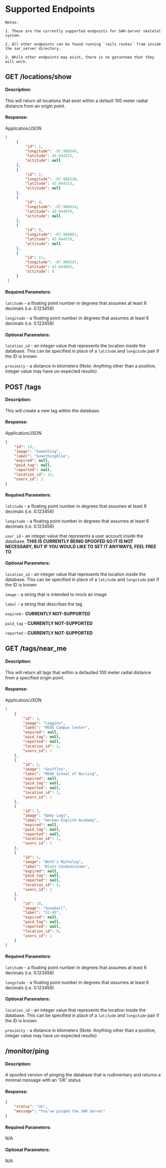 # Supported Endpoints

    Notes:
    
    1. These are the currently supported endpoints for SAR-Server skeletal system.
    
    2. All other endpoints can be found running `rails routes` from inside the sar_server directory.
    
    3. While other endpoints may exist, there is no garunteee that they will work.

## GET /locations/show

#### Description:

This will return all locations that exist within a default 100 meter radial distance from an origin point.

#### Response:

Application/JSON
```json
[
     {
         "id": 1,
         "longitude": -87.908549,
         "latitude": 43.044151,
         "altitude": null
     },
     {
         "id": 2,
         "longitude": -87.908238,
         "latitude": 43.044153,
         "altitude": null
     },
     {
         "id": 4,
         "longitude": -87.908614,
         "latitude": 43.044979,
         "altitude": null
     },
     {
         "id": 9,
         "longitude": -87.908861,
         "latitude": 43.044379,
         "altitude": null
     },
     {
         "id": 11,
         "longitude": -87.908547,
         "latitude": 43.044692,
         "altitude": 0
     }
 ]
```

#### Required Parameters:

`latitude` - a floating point number in degrees that assumes at least 6 decimals (i.e. 0.123456)

`longitude` - a floating point number in degrees that assumes at least 6 decimals (i.e. 0.123456)

#### Optional Parameters:

`location_id` - an integer value that represents the location inside the database. This can be specified in place of a `latitude` and `longitude` pair if the ID is known

`proximity` - a distance in kilometers (Note: Anything other than a positive, integer value may have un-expected results)

## POST /tags

#### Description:

This will create a new tag within the database.

#### Response:

Application/JSON

```json
{
    "id": 13,
    "image": "Something",
    "label": "SomethingElse",
    "expired": null,
    "paid_tag": null,
    "reported": null,
    "location_id": 12,
    "users_id": 1
}
```

#### Required Parameters:

`latitude` - a floating point number in degrees that assumes at least 6 decimals (i.e. 0.123456)

`longitude` - a floating point number in degrees that assumes at least 6 decimals (i.e. 0.123456)

`user_id` - an integer value that represents a user account inside the database. **THIS IS CURRENTLY BEING SPOOFED SO IT IS NOT NECESSARY, BUT IF YOU WOULD LIKE TO SET IT ANYWAYS, FEEL FREE TO**

#### Optional Parameters:

`location_id` - an integer value that represents the location inside the database. This can be specified in place of a `latitude` and `longitude` pair if the ID is known

`image` - a string that is intended to mock an image

`label` - a string that describes the tag

`expired` - **CURRENTLY NOT-SUPPORTED**

`paid_tag` - **CURRENTLY NOT-SUPPORTED**

`reported` - **CURRENTLY NOT-SUPPORTED**

## GET /tags/near_me

#### Description:

This will return all tags that within a defaulted 100 meter radial distance from a specified origin point.

#### Response:

Application/JSON

```json
[
    {
        "id": 1,
        "image": "Loggins",
        "label": "MSOE Campus Center",
        "expired": null,
        "paid_tag": null,
        "reported": null,
        "location_id": 1,
        "users_id": 1
    },
    {
        "id": 2,
        "image": "Snuffles",
        "label": "MSOE School of Nursing",
        "expired": null,
        "paid_tag": null,
        "reported": null,
        "location_id": 1,
        "users_id": 1
    },
    {
        "id": 3,
        "image": "Baby Legs",
        "label": "German English Academy",
        "expired": null,
        "paid_tag": null,
        "reported": null,
        "location_id": 2,
        "users_id": 1
    },
    {
        "id": 5,
        "image": "Beth's Mytholog",
        "label": "Blatz Condominiums",
        "expired": null,
        "paid_tag": null,
        "reported": null,
        "location_id": 4,
        "users_id": 1
    },
    {
        "id": 10,
        "image": "Snowball",
        "label": "CC-03",
        "expired": null,
        "paid_tag": null,
        "reported": null,
        "location_id": 9,
        "users_id": 1
    }
]
```

#### Required Parameters:

`latitude` - a floating point number in degrees that assumes at least 6 decimals (i.e. 0.123456)

`longitude` - a floating point number in degrees that assumes at least 6 decimals (i.e. 0.123456)

#### Optional Parameters:

`location_id` - an integer value that represents the location inside the database. This can be specified in place of a `latitude` and `longitude` pair if the ID is known

`proximity` - a distance in kilometers (Note: Anything other than a positive, integer value may have un-expected results)

## /monitor/ping

#### Description:

A spoofed version of pinging the database that is rudimentary and returns a minimal message with an 'OK' status

#### Response:

```json
{
    "status": "ok",
    "message": "You've pinged the SAR Server"
}

```

#### Required Parameters:

N/A

#### Optional Parameters:

N/A